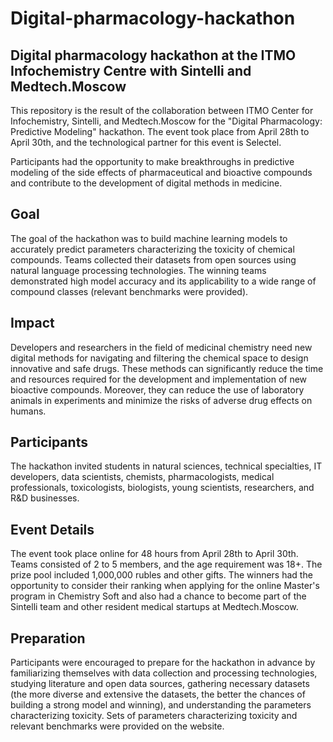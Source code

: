 # **Digital-pharmacology-hackathon**

## Digital pharmacology hackathon at the ITMO Infochemistry Centre with Sintelli and Medtech.Moscow

This repository is the result of the collaboration between ITMO Center for Infochemistry, Sintelli, and Medtech.Moscow for the "Digital Pharmacology: Predictive Modeling" hackathon. The event took place from April 28th to April 30th, and the technological partner for this event is Selectel.

Participants had the opportunity to make breakthroughs in predictive modeling of the side effects of pharmaceutical and bioactive compounds and contribute to the development of digital methods in medicine.

## Goal
The goal of the hackathon was to build machine learning models to accurately predict parameters characterizing the toxicity of chemical compounds. Teams collected their datasets from open sources using natural language processing technologies. The winning teams demonstrated high model accuracy and its applicability to a wide range of compound classes (relevant benchmarks were provided).

## Impact
Developers and researchers in the field of medicinal chemistry need new digital methods for navigating and filtering the chemical space to design innovative and safe drugs. These methods can significantly reduce the time and resources required for the development and implementation of new bioactive compounds. Moreover, they can reduce the use of laboratory animals in experiments and minimize the risks of adverse drug effects on humans.

## Participants
The hackathon invited students in natural sciences, technical specialties, IT developers, data scientists, chemists, pharmacologists, medical professionals, toxicologists, biologists, young scientists, researchers, and R&D businesses.

## Event Details
The event took place online for 48 hours from April 28th to April 30th. Teams consisted of 2 to 5 members, and the age requirement was 18+. The prize pool included 1,000,000 rubles and other gifts. The winners had the opportunity to consider their ranking when applying for the online Master's program in Chemistry Soft and also had a chance to become part of the Sintelli team and other resident medical startups at Medtech.Moscow.

## Preparation
Participants were encouraged to prepare for the hackathon in advance by familiarizing themselves with data collection and processing technologies, studying literature and open data sources, gathering necessary datasets (the more diverse and extensive the datasets, the better the chances of building a strong model and winning), and understanding the parameters characterizing toxicity. Sets of parameters characterizing toxicity and relevant benchmarks were provided on the website.
